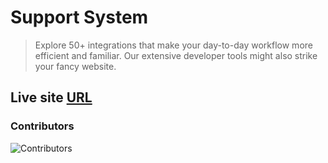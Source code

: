 # Support System

> Explore 50+ integrations that make your day-to-day workflow more efficient and familiar. Our extensive developer tools might also strike your fancy website.

## Live site [URL](https://web-support-system.netlify.app/)

### Contributors

![Contributors](https://contrib.rocks/image?repo=deskofnoyon/support-system)

